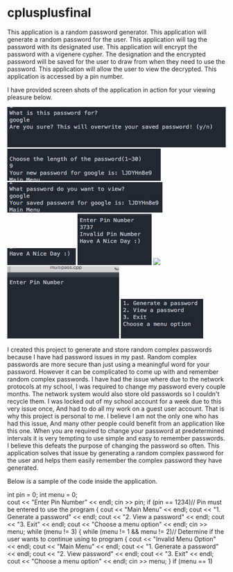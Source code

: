 # cplusplusfinal
This application is a random password generator.
This application will generate a random password for the user.
This application will tag the password with its designated use.
This application will encrypt the password with a vigenere cypher.
The designation and the encrypted password will be saved for the user to draw from when they need to use the password.
This application will allow the user to view the decrypted.
This application is accessed by a pin number.

I have provided screen shots of the application in action for your viewing pleasure below.

<img src="Screen Shot 2016-06-22 at 1.00.15 PM.png" />
<img src="Screen Shot 2016-06-22 at 1.00.38 PM.png" />
<img src="Screen Shot 2016-06-22 at 1.01.18 PM.png" />
<img src="Screen Shot 2016-06-22 at 1.01.55 PM.png" />
<img src="Screen Shot 2016-06-22 at 1.02.22 PM.png" />
<img src="SScreen Shot 2016-06-22 at 1.03.46 PM.png" />
<img src="Screen Shot 2016-06-22 at 12.59.20 PM.png" />
<img src="Screen Shot 2016-06-22 at 12.59.38 PM.png" />

I created this project to generate and store random complex passwords because I have had password issues in my past. Random complex passwords are more secure than just using a meaningful word for your password. However it can be complicated to come up with and remember random complex passwords. I have had the issue where due to the network protocols at my school, I was required to change my password every couple months. The network system would also store old passwords so I couldn't recycle them. I was locked out of my school account for a week due to this very issue once, And had to do all my work on a guest user account. That is why this project is personal to me. I believe I am not the only one who has had this issue, And many other people could benefit from an application like this one. When you are required to change your password at predetermined intervals it is very tempting to use simple and easy to remember passwords. I believe this defeats the purpose of changing the password so often. This application solves that issue by generating a random complex password for the user and helps them easily remember the complex password they have generated.


Below is a sample of the code inside the application.

int pin = 0;
	int menu = 0;	
	cout << "Enter Pin Number" << endl;
	cin >> pin;
	if (pin == 1234)// Pin must be entered to use the program
	{
		cout << "Main Menu" << endl;
		cout << "1. Generate a password" << endl;
		cout << "2. View a password" << endl;
		cout << "3. Exit" << endl;
		cout << "Choose a menu option" << endl;
		cin >> menu;
		while (menu != 3)
			{
				while (menu != 1 && menu != 2)// Determine if the user wants to continue using to program
				{
					cout << "Invalid Menu Option" << endl;
					cout << "Main Menu" << endl;
					cout << "1. Generate a password" << endl;
					cout << "2. View password" << endl;
					cout << "3. Exit" << endl;
					cout << "Choose a menu option" << endl;
					cin >> menu;
				}
				if (menu == 1)

